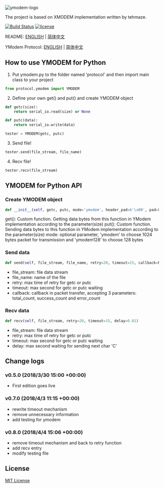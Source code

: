 ![ymodem-logo](https://raw.githubusercontent.com/alexwoo1900/ymodem/master/docs/assets/ymodem-logo.png)

The project is based on XMODEM implementation written by tehmaze. 

[![Build Status](https://www.travis-ci.org/alexwoo1900/ymodem.svg?branch=master)](https://www.travis-ci.org/alexwoo1900/ymodem)
[![license](https://img.shields.io/github/license/mashape/apistatus.svg)](https://opensource.org/licenses/MIT)


README: [ENGLISH](https://github.com/alexwoo1900/ymodem/blob/master/README.md) | [简体中文](https://github.com/alexwoo1900/ymodem/blob/master/README_CN.md)

YModem Protocol: [ENGLISH](https://github.com/alexwoo1900/ymodem/blob/master/YMODEM.md) | [简体中文](https://github.com/alexwoo1900/ymodem/blob/master/YMODEM_CN.md)

## How to use YMODEM for Python
1. Put ymodem.py to the folder named 'protocol' and then import main class to your project
```python
from protocol.ymodem import YMODEM
```

2. Define your own get() and put() and create YMODEM object
```python
def getc(size):
    return serial_io.read(size) or None

def putc(data):
    return serial_io.write(data)

tester = YMODEM(getc, putc)
```

3. Send file!
```python
tester.send(file_stream, file_name)
```

4. Recv file!
```python
tester.recv(file_stream)
```

## YMODEM for Python API

### Create YMODEM object
```python
def __init__(self, getc, putc, mode='ymodem', header_pad=b'\x00', pad=b'\x1a')
```
get(): Custom function. Getting data bytes from this function in YModem implementation according to the parameter(size)
put(): Custom function. Sending data bytes to this function in YModem implementation according to the parameter(size)
mode: optional parameter, 'ymodem' to choose 1024 bytes packet for transmission and 'ymodem128' to choose 128 bytes

### Send data
```python
def send(self, file_stream, file_name, retry=20, timeout=15, callback=None)
```
- file_stream: file data stream
- file_name: name of the file
- retry: max time of retry for getc or putc
- timeout: max second for getc or putc waiting
- callback: callback in packet transfer, accepting 3 parameters: total_count, success_count and error_count

### Recv data
```python
def recv(self, file_stream, retry=20, timeout=15, delay=0.01)
```
- file_stream: file data stream
- retry: max time of retry for getc or putc
- timeout: max second for getc or putc waiting
- delay: max second waiting for sending next char 'C'

## Change logs
### v0.5.0 (2018/3/30 15:00 +00:00)
- First edition goes live 

### v0.7.0 (2018/4/3 11:15 +00:00)
- rewrite timeout mechanism
- remove unnecessary information
- add testing for ymodem

### v0.8.0 (2018/4/4 15:06 +00:00)
- remove timeout mechanism and back to retry function
- add recv entry
- modify testing file

## License 
[MIT License](https://opensource.org/licenses/MIT)